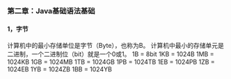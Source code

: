 ### 第二章：Java基础语法基础
#### 1，字节
 计算机中的最小存储单位是字节（Byte），也称为B。
 计算机中最小的存储单元是二进制，一个二进制位（bit）就是一个0或1。
 1B = 8bit
 1KB = 1024B
 1MB = 1024KB
 1GB = 1024MB
 1TB = 1024GB
 1PB = 1024TB
 1EB = 1024PB
 1ZB = 1024EB
 1YB = 1024ZB
 1BB = 1024YB	

